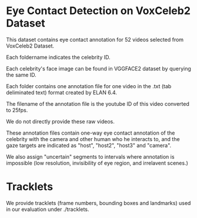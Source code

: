 # Eye Contact Detection on VoxCeleb2 Dataset

This dataset contains eye contact annotation for 52 videos selected from VoxCeleb2 Dataset.

Each foldername indicates the celebrity ID. 

Each celebrity's face image can be found in VGGFACE2 dataset by querying the same ID.

Each folder contains one annotation file for one video in the .txt (tab deliminated text) format created by ELAN 6.4. 

The filename of the annotation file is the youtube ID of this video converted to 25fps. 

We do not directly provide these raw videos.

These annotation files contain one-way eye contact annotation of the celebrity with the camera and other human who he interacts to, and the gaze targets are indicated as "host", "host2", "host3" and "camera".

We also assign "uncertain" segments to intervals where annotation is impossible (low resolution, invisibility of eye region, and irrelavent scenes.)

# Tracklets

We provide tracklets (frame numbers, bounding boxes and landmarks) used in our evaluation under ./tracklets.